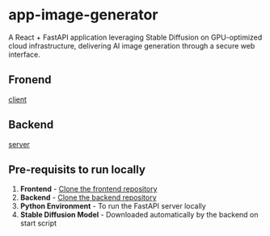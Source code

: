 # app-image-generator
A React + FastAPI application leveraging Stable Diffusion on GPU-optimized cloud infrastructure, delivering AI image generation through a secure web interface.

## Fronend
[client](https://github.com/microieva/react-image-generator)

## Backend
[server](https://github.com/microieva/image-generator)

## Pre-requisits to run locally

1. **Frontend** - [Clone the frontend repository](https://github.com/microieva/react-image-generator)
2. **Backend** - [Clone the backend repository](https://github.com/microieva/image-generator)
3. **Python Environment** - To run the FastAPI server locally
4. **Stable Diffusion Model** - Downloaded automatically by the backend on start script